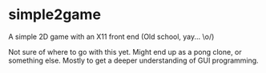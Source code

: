 # simple2game
A simple 2D game with an X11 front end (Old school, yay... \o/)

Not sure of where to go with this yet. Might end up as a pong clone, or something else. Mostly to get a deeper understanding of GUI programming.
